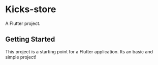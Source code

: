 # Kicks-store

A Flutter project.

## Getting Started

This project is a starting point for a Flutter application. Its an basic and simple project!
